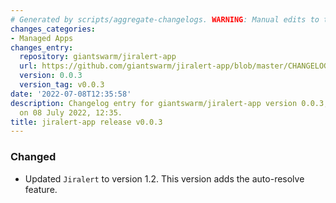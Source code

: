 ```yaml
---
# Generated by scripts/aggregate-changelogs. WARNING: Manual edits to this files will be overwritten.
changes_categories:
- Managed Apps
changes_entry:
  repository: giantswarm/jiralert-app
  url: https://github.com/giantswarm/jiralert-app/blob/master/CHANGELOG.md#003---2022-07-08
  version: 0.0.3
  version_tag: v0.0.3
date: '2022-07-08T12:35:58'
description: Changelog entry for giantswarm/jiralert-app version 0.0.3, published
  on 08 July 2022, 12:35.
title: jiralert-app release v0.0.3
---
```


### Changed
- Updated `Jiralert` to version 1.2. This version adds the auto-resolve feature.
